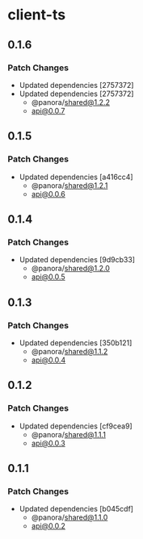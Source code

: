 # client-ts

## 0.1.6

### Patch Changes

- Updated dependencies [2757372]
- Updated dependencies [2757372]
  - @panora/shared@1.2.2
  - api@0.0.7

## 0.1.5

### Patch Changes

- Updated dependencies [a416cc4]
  - @panora/shared@1.2.1
  - api@0.0.6

## 0.1.4

### Patch Changes

- Updated dependencies [9d9cb33]
  - @panora/shared@1.2.0
  - api@0.0.5

## 0.1.3

### Patch Changes

- Updated dependencies [350b121]
  - @panora/shared@1.1.2
  - api@0.0.4

## 0.1.2

### Patch Changes

- Updated dependencies [cf9cea9]
  - @panora/shared@1.1.1
  - api@0.0.3

## 0.1.1

### Patch Changes

- Updated dependencies [b045cdf]
  - @panora/shared@1.1.0
  - api@0.0.2

